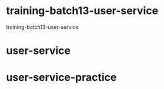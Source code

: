 # training-batch13-user-service
training-batch13-user-service
# user-service
# user-service-practice
